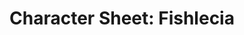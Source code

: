 ---
layout: post
title: "Character Sheet: Fishlecia"
categories: [art]
tags:
  - elm
  - school
  - color
  - clement8
  - digital
  - character-art
  - character-sheet
  - illustration
  - aseprite
  - fishlecia
  - oc
---